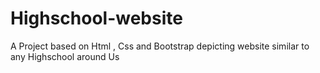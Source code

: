 # Highschool-website
A Project based on Html , Css and Bootstrap depicting website similar to any Highschool around Us
